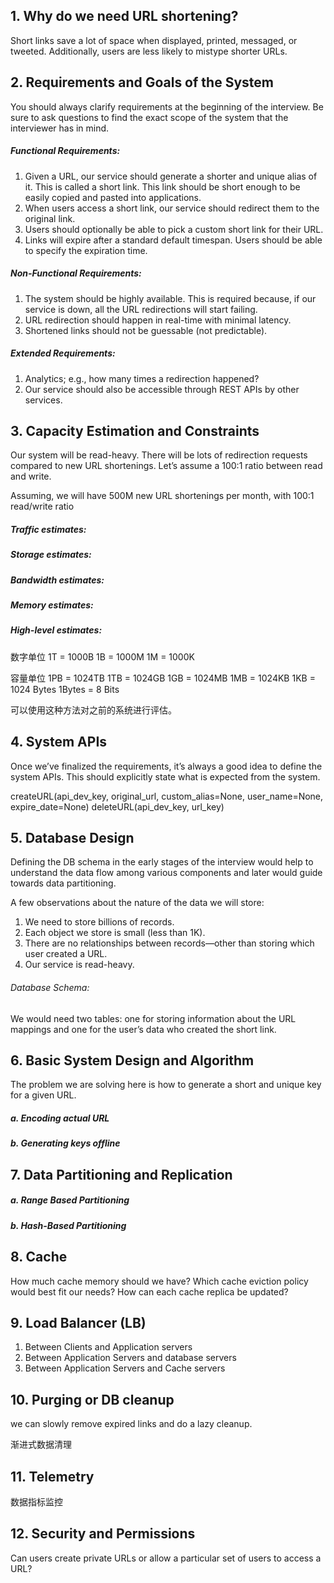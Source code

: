 ## 1. Why do we need URL shortening?
Short links save a lot of space when displayed, printed, messaged, or tweeted. Additionally, users are less likely to mistype shorter URLs.


## 2. Requirements and Goals of the System
You should always clarify requirements at the beginning of the interview. Be sure to ask questions to find the exact scope of the system that the interviewer has in mind.

##### Functional Requirements:
1. Given a URL, our service should generate a shorter and unique alias of it. This is called a short link. This link should be short enough to be easily copied and pasted into applications.
2. When users access a short link, our service should redirect them to the original link.
3. Users should optionally be able to pick a custom short link for their URL.
4. Links will expire after a standard default timespan. Users should be able to specify the expiration time.

##### Non-Functional Requirements:
1. The system should be highly available. This is required because, if our service is down, all the URL redirections will start failing.
2. URL redirection should happen in real-time with minimal latency.
3. Shortened links should not be guessable (not predictable).

##### Extended Requirements:
1. Analytics; e.g., how many times a redirection happened?
2. Our service should also be accessible through REST APIs by other services.

## 3. Capacity Estimation and Constraints
Our system will be read-heavy. There will be lots of redirection requests compared to new URL shortenings. Let’s assume a 100:1 ratio between read and write.

Assuming, we will have 500M new URL shortenings per month, with 100:1 read/write ratio

##### Traffic estimates:

##### Storage estimates: 

##### Bandwidth estimates: 

##### Memory estimates: 

##### High-level estimates:

数字单位
1T = 1000B
1B = 1000M
1M = 1000K

容量单位
1PB = 1024TB
1TB = 1024GB
1GB = 1024MB
1MB = 1024KB
1KB = 1024 Bytes
1Bytes = 8 Bits

可以使用这种方法对之前的系统进行评估。

## 4. System APIs
Once we’ve finalized the requirements, it’s always a good idea to define the system APIs. This should explicitly state what is expected from the system.

createURL(api_dev_key, original_url, custom_alias=None, user_name=None, expire_date=None)
deleteURL(api_dev_key, url_key)

## 5. Database Design
Defining the DB schema in the early stages of the interview would help to understand the data flow among various components and later would guide towards data partitioning.

A few observations about the nature of the data we will store:

1. We need to store billions of records.
2. Each object we store is small (less than 1K).
3. There are no relationships between records—other than storing which user created a URL.
4. Our service is read-heavy.

###### Database Schema:
We would need two tables: one for storing information about the URL mappings and one for the user’s data who created the short link.


## 6. Basic System Design and Algorithm
The problem we are solving here is how to generate a short and unique key for a given URL.

##### a. Encoding actual URL

##### b. Generating keys offline


## 7. Data Partitioning and Replication

##### a. Range Based Partitioning
##### b. Hash-Based Partitioning

## 8. Cache
How much cache memory should we have? 
Which cache eviction policy would best fit our needs?
How can each cache replica be updated?

## 9. Load Balancer (LB)
1. Between Clients and Application servers
2. Between Application Servers and database servers
3. Between Application Servers and Cache servers

## 10. Purging or DB cleanup

we can slowly remove expired links and do a lazy cleanup.

渐进式数据清理

## 11. Telemetry
数据指标监控

## 12. Security and Permissions
Can users create private URLs or allow a particular set of users to access a URL?